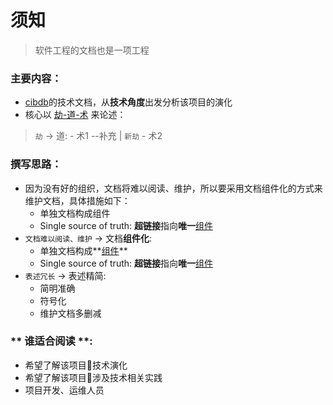 # 须知

> 软件工程的文档也是一项工程


### 主要内容：
- [cibdb](README.md)的技术文档，从**技术角度**出发分析该项目的演化
- 核心以 [劫-道-术](劫-道-术.md) 来论述：
>   `劫` -> 道:
     - 术1 --补充 | `新劫`
     - 术2


### 撰写思路：
- 因为没有好的组织，文档将难以阅读、维护，所以要采用文档组件化的方式来维护文档，具体措施如下：
  - 单独文档构成组件
  - Single source of truth: **超链接**指向**唯一**[组件]()
- `文档难以阅读、维护` -> 文档**组件化**:
  -  单独文档构成**[组件]()**
  -  Single source of truth: **超链接**指向**唯一**[组件]()
- `表述冗长` -> 表述精简:
  -  简明准确
  -  符号化
  -  维护文档多删减

### ** 谁适合阅读 **:
   - 希望了解该项目技术演化
   - 希望了解该项目涉及技术相关实践
   - 项目开发、运维人员